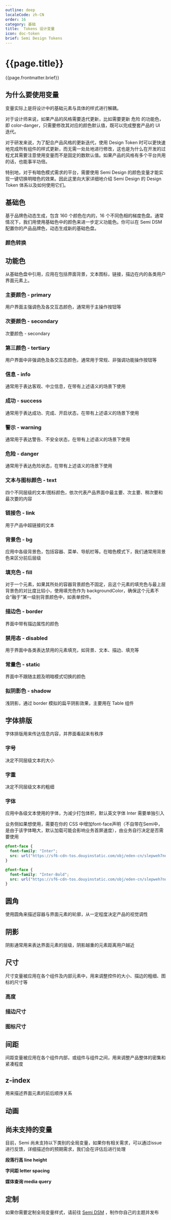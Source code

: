 ```yaml
---
outline: deep
localeCode: zh-CN
order: 16
category: 基础
title:  Tokens 设计变量
icon: doc-token
brief: Semi Design Tokens
---
```


<script setup>
import { useData } from 'vitepress';
import DesignToken from '../../../DesignToken.vue';



const { site, theme, page, frontmatter } = useData()
</script>

# {{page.title}}

{{page.frontmatter.brief}}

<JumpToToken/>

## 为什么要使用变量

变量实际上是将设计中的基础元素与具体的样式进行解耦。

对于设计师来说，如果产品的风格需要迭代更新，比如需要更新 危险 的功能色，即 color-danger，只需要修改其对应的颜色默认值，既可以完成整套产品的 UI 迭代。

对于研发来说，为了配合产品风格的更新迭代，使用 Design Token 时可以更快速地完成所有组件的样式更新，而无需一处处地进行修改，这也是为什么在开发的过程尤其需要注意使用变量而不是固定的数默认值。如果产品的风格有多个平台共用的话，也能事半功倍。

特别地，对于有暗色模式需求的平台，需要使用 Semi Design 的颜色变量才能实现一键切换明暗色的效果。因此这里向大家详细地介绍 Semi Design 的 Design Token 体系以及如何使用它们。



## 基础色

基于品牌色动态生成，包含 160 个颜色在内的，16 个不同色相的梯度色盘。通常情况下，我们用使用基础色中的颜色来进一步定义功能色。你可以在 Semi DSM 配置你的产品品牌色，动态生成新的基础色盘。

<FullPalette/>

### 颜色转换
<ColorConverter/>

## 功能色

从基础色盘中引用，应用在包括界面背景，文本图标，链接，描边在内的各类用户界面元素上。

### 主要颜色 - primary

用户界面主强调色及各交互态颜色，通常用于主操作按钮等

<DesignToken componentName='global' reg="/color-primary/"/>

### 次要颜色 - secondary

次要颜色 - secondary

<DesignToken componentName='global' reg="/color-secondary/"/>

### 第三颜色 - tertiary

用户界面中非强调色及各交互态颜色，通常用于常规、非强调功能操作按钮等

<DesignToken componentName='global' reg="/color-tertiary/"/>

### 信息 - info

通常用于表达客观、中立信息，在带有上述语义的场景下使用

<DesignToken componentName='global' reg="/color-info/"/>

### 成功 - success

通常用于表达成功、完成、开启状态，在带有上述语义的场景下使用

<DesignToken componentName='global' reg="/color-success/"/>

### 警示 - warning

通常用于表达警告、不安全状态，在带有上述语义的场景下使用

<DesignToken componentName='global' reg="/color-warning/"/>

### 危险 - danger

通常用于表达危险状态，在带有上述语义的场景下使用

<DesignToken componentName='global' reg="/color-danger/"/>

### 文本与图标颜色 - text

四个不同层级的文本/图标颜色，依次代表产品界面中最主要、次主要、稍次要和最次要的内容

<DesignToken componentName='global' reg="/color-text/"/>

### 链接色 - link

用于产品中超链接的文本

<DesignToken componentName='global' reg="/color-link/"/>

### 背景色 - bg

应用中各级背景色，包括容器、菜单、导航栏等。在暗色模式下，我们通常用背景色来区分前后层级

<DesignToken componentName='global' reg="/color-bg/"/>

### 填充色 - fill

对于一个元素，如果其所处的容器背景颜色不固定，且这个元素的填充色与最上层背景色的对比度比较小，使用填充色作为 backgroundColor，确保这个元素不会“融于”某一级别背景颜色中，如表单控件。

<DesignToken componentName='global' reg="/color-fill/"/>

### 描边色 - border

界面中带有描边属性的颜色

<DesignToken componentName='global' reg="/color-border/"/>

### 禁用态 - disabled

用于界面中各类表达禁用的元素填充，如背景、文本、描边、填充等

<DesignToken componentName='global' reg="/color-disabled/"/>

### 常量色 - static

界面中不跟随主题及明暗模式切换的颜色

<DesignToken componentName='global' reg="/((--semi-black)|(--semi-white))$/"/>

### 拟阴影色 - shadow

浅阴影，通过 border 模拟的扁平阴影效果，主要用在 Table 组件

<DesignToken componentName='global' reg="/^--semi-color-shadow$/"/>

## 字体排版

字体排版用来传达信息内容，并界面看起来有秩序

### 字号

决定不同层级文本的大小

<DesignToken componentName='global' reg="/font-size/"/>

### 字重

决定不同层级文本的粗细

<DesignToken componentName='global' reg="/font-weight/"/>

### 字体

应用中各级文本使用的字体，为减少打包体积，默认英文字体 Inter 需要单独引入

业务侧如果想使用，需要在你的 CSS 中增加font-face声明（不自带在Semi中，是由于该字体略大，默认加载可能会影响业务首屏速度），由业务自行决定是否需要使用

```css
@font-face {
  font-family: "Inter";
  src: url("https://sf6-cdn-tos.douyinstatic.com/obj/eden-cn/slepweh7nupqpognuhbo/Inter-Regular.ttf") format("truetype");
}

@font-face {
  font-family: "Inter-Bold";
  src: url("https://sf6-cdn-tos.douyinstatic.com/obj/eden-cn/slepweh7nupqpognuhbo/Inter-Bold.ttf") format("truetype");
}

```

<DesignToken componentName='global' reg="/font-family/"/>

## 圆角

使用圆角来描述容器与界面元素的轮廓，从一定程度决定产品的视觉调性

<DesignToken componentName='global' reg="/border-radius/"/>

## 阴影

阴影通常用来表达界面元素的层级，阴影越重的元素距离用户越近

<DesignToken componentName='global' reg="/--semi-shadow/"/>

## 尺寸

尺寸变量被应用在各个组件及内部元素中，用来调整控件的大小、描边的粗细、图标的尺寸等

### 高度

<DesignToken componentName='global' reg="/\height-control/"/>

### 描边尺寸

<DesignToken componentName='global' reg="/\$border-thickness/"/>

### 图标尺寸

<DesignToken componentName='global' reg="/\$width-icon/"/>

## 间距

间距变量被应用在各个组件内部，或组件与组件之间，用来调整产品整体的密集和紧凑程度

<DesignToken componentName='global' reg="/(spacing-)|(width-base)|(loose)/" />

## z-index

用来描述界面元素的前后顺序关系

<DesignToken componentName="global" reg="/z-/"/>

## 动画

<DesignToken componentName="global" :isAnimation="true" />


## 尚未支持的变量
目前，Semi 尚未支持以下类别的全局变量，如果你有相关需求，可以通过issue进行反馈，详细描述你的预期需求，我们会在评估后进行处理

**段落行高 line height**

**字间距 letter spacing**


**媒体查询 media query**

## 定制

如果你需要定制全局变量样式，请前往 [Semi DSM](https://semi.design/dsm) ，制作你自己的主题并发布
